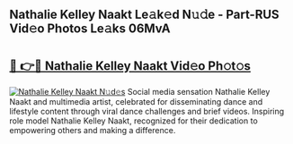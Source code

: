 ## Nathalie Kelley Naakt Le𝚊k𝚎d N𝚞𝚍e - Part-RUS Vid𝚎o Photos Le𝚊ks 06MvA

# <h2><a href="http://fb9cng.evod.top/?m=Nathalie+Kelley+Naakt">🔗 👉🔴 Nathalie Kelley Naakt Vid𝚎o Ph𝚘t𝚘s</a></h2>

[![Nathalie Kelley Naakt N𝚞d𝚎s](https://i.imgur.com/8V9OHl7.gif)](http://fb9cng.evod.top/?m=Nathalie+Kelley+Naakt)
Social media sensation Nathalie Kelley Naakt and multimedia artist, celebrated for disseminating dance and lifestyle content through viral dance challenges and brief videos. Inspiring role model Nathalie Kelley Naakt, recognized for their dedication to empowering others and making a difference. 

